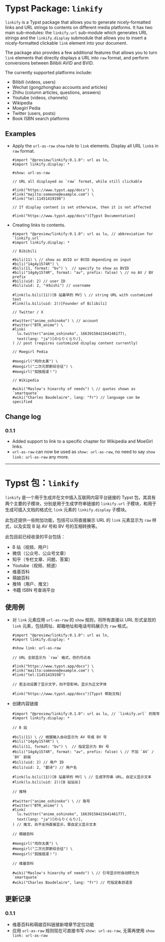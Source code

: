 # Typst Package: `linkify`

`linkify` is a Typst package that allows you to generate nicely-formatted links and URL strings to contents on different media platforms. It has two main sub-modules: the `linkify.url` sub-module which generates URL strings and the `linkify.display` submodule that allows you to insert a nicely-formatted clickable `link` element into your document.

The package also provides a few additional features that allows you to turn `link` elements that directly displays a URL into `raw` format, and perform conversions between Bilibili AVID and BVID.

The currently supported platforms include:

- Bilibili (videos, users)
- Wechat (gongzhonghao accounts and articles)
- Zhihu (column articles, questions, answers)
- Youtube (videos, channels)
- Wikipedia
- Moegirl Pedia
- Twitter (users, posts)
- Book ISBN search platforms

## Examples

* Apply the `url-as-raw` `show` rule to `link` elements. Display all URL `link`s in `raw` format.

    ```typst
    #import "@preview/linkify:0.1.0": url as ln,
    #import linkify.display: *

    #show: url-as-raw

    // URL all displayed as `raw` format, while still clickable

    #link("https://www.typst.app/docs") \
    #link("mailto:someone@example.com") \
    #link("tel:11451419198")

    // If display content is set otherwise, then it is not affected

    #link("https://www.typst.app/docs")[Typst Documentation]
    ```


* Creating links to contents.

    ```typst
    #import "@preview/linkify:0.1.0": url as lu, // abbreviation for `linkify.url`
    #import linkify.display: *

    // Bibibili

    #bili(11) \ // show as AVID or BVID depending on input
    #bili("14g4y1574R") \
    #bili(11, format: "bv") \  // specify to show as BVID
    #bili("14g4y1574R", format: "av", prefix: false) \ // no AV / BV prefix
    #bili(uid: 2) // user ID
    #bili(uid: 2, "⑨bishi") // username

    #link(lu.bili(11))[B 站最早的 MV] \ // string URL with customized text
    #link(lu.bili(uid: 2))[Founder of Bilibili]

    // Twitter / X

    #twitter("anime_oshinoko") \ // account
    #twitter("BTR_anime") \
    #link(
      lu.twitter("anime_oshinoko", 1663915842164146177),
      text(lang: "ja")[のらりくらり♪],
    ) // post (requires customized display content currently)

    // Moegirl Pedia

    #moegirl("鸡你太美") \
    #moegirl("二次元禁断综合征") \
    #moegirl("孤独摇滚！")

    // Wikipedia

    #wiki("Maslow's hiearchy of needs") \ // quotes shown as `smartquote`
    #wiki("Charles Baudelaire", lang: "fr") // language can be specified
    ```

## Change log

### 0.1.1

* Added support to link to a specific chapter for Wikipedia and MoeGirl links.
* `url-as-raw` can now be used as `show: url-as-raw`, no need to say `show link: url-as-raw` any more.

---

# Typst 包：`linkify`

`linkify` 是一个用于生成并在文中插入互联网内容平台链接的 Typst 包，其具有两个主要的子模块，分别是用于生成字符串链接的 `linkify.url` 子模块，和用于生成可插入文档的格式化 `link` 元素的 `linkify.display` 子模块。

此包还提供一些附加功能，包括可以将直接展示 URL 的 `link` 元素显示为 `raw` 样式，以及实现 B 站 AV 号和 BV 号的互相转换等。

此包目前已经收录的平台包括：

- B 站（视频、用户）
- 微信（公众号、公众号文章）
- 知乎（专栏文章、问题、答案）
- Youtube（视频、频道）
- 维基百科
- 萌娘百科
- 推特（用户、推文）
- 书籍 ISBN 号查询平台

## 使用例

* 对 `link` 元素应用 `url-as-raw` 的 `show` 规则，将所有直接以 URL 形式呈现的 `link` 元素，包括网址、邮箱地址和电话号码展示为 `raw` 格式。

    ```typst
    #import "@preview/linkify:0.1.0": url as ln,
    #import linkify.display: *

    #show link: url-as-raw

    // URL 全部显示为 `raw` 格式，但仍可点击

    #link("https://www.typst.app/docs") \
    #link("mailto:someone@example.com") \
    #link("tel:11451419198")

    // 若主动设置了显示文字，则不受影响，显示为正文字体

    #link("https://www.typst.app/docs")[Typst 帮助文档]
    ```


* 创建内容链接

    ```typst
    #import "@preview/linkify:0.1.0": url as lu, // `linkify.url` 的简写
    #import linkify.display: *

    // B 站

    #bili(11) \ // 根据输入自动显示为 AV 号或 BV 号
    #bili("14g4y1574R") \
    #bili(11, format: "bv") \  // 指定显示为 BV 号
    #bili("14g4y1574R", format: "av", prefix: false) \ // 不加 `AV` / `BV` 前缀
    #bili(uid: 2) // 用户 ID
    #bili(uid: 2, "碧诗") // 用户名

    #link(lu.bili(11))[B 站最早的 MV] \ // 生成字符串 URL，自定义显示文本
    #link(lu.bili(uid: 2))[B 站站长]

    // 推特

    #twitter("anime_oshinoko") \ // 账号
    #twitter("BTR_anime") \
    #link(
      lu.twitter("anime_oshinoko", 1663915842164146177),
      text(lang: "ja")[のらりくらり♪],
    ) // 推文，尚不支持直接显示，需自定义显示文本

    // 萌娘百科

    #moegirl("鸡你太美") \
    #moegirl("二次元禁断综合征") \
    #moegirl("孤独摇滚！")

    // 维基百科

    #wiki("Maslow's hiearchy of needs") \ // 引号显示时自动转化为 `smartquote`
    #wiki("Charles Baudelaire", lang: "fr") // 可指定条目语言
    ```

## 更新记录

### 0.1.1

* 维基百科和萌娘百科链接新增章节定位功能
* 应用 `url-as-raw` 规则现在可直接书写 `show: url-as-raw`, 无需再使用 `show link: url-as-raw`